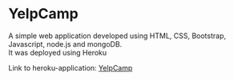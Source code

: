 # YelpCamp

A simple web application developed using HTML, CSS, Bootstrap, Javascript, node.js and mongoDB.  
It was deployed using Heroku

Link to heroku-application: [YelpCamp](https://intense-brook-19958.herokuapp.com/)
